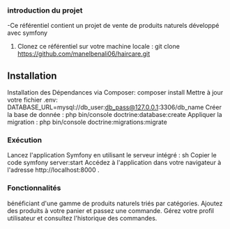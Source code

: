 ### introduction du projet
-Ce référentiel contient un projet de vente de produits naturels développé avec symfony

1. Clonez ce référentiel sur votre machine locale :
git clone https://github.com/manelbenali06/haircare.git

## Installation
Installation des Dépendances via Composer:
          composer install
Mettre à jour votre fichier .env:
DATABASE_URL=mysql://db_user:db_pass@127.0.0.1:3306/db_name
Créer la base de donnée :
php bin/console doctrine:database:create
Appliquer la migration :
php bin/console doctrine:migrations:migrate

### Exécution
Lancez l'application Symfony en utilisant le serveur intégré :
sh
Copier le code
symfony server:start
Accédez à l'application dans votre navigateur à l'adresse http://localhost:8000 .

### Fonctionnalités
bénéficiant d'une gamme de produits naturels triés par catégories.
Ajoutez des produits à votre panier et passez une commande.
Gérez votre profil utilisateur et consultez l'historique des commandes.
